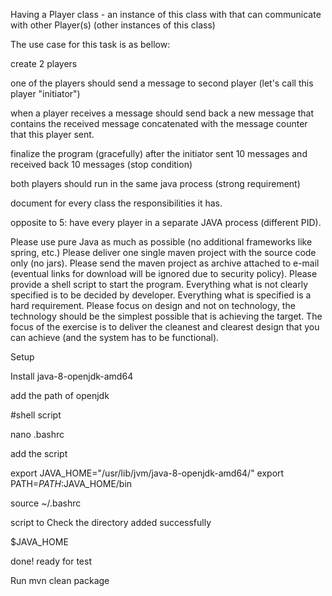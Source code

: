 Having a Player class - an instance of this class with that can communicate with other Player(s) (other instances of this class)

The use case for this task is as bellow:

create 2 players

one of the players should send a message to second player (let's call this player "initiator")

when a player receives a message should send back a new message that contains the received message concatenated with the message counter that this player sent.

finalize the program (gracefully) after the initiator sent 10 messages and received back 10 messages (stop condition)

both players should run in the same java process (strong requirement)

document for every class the responsibilities it has.

opposite to 5: have every player in a separate JAVA process (different PID).

Please use pure Java as much as possible (no additional frameworks like spring, etc.) Please deliver one single maven project with the source code only (no jars). Please send the maven project as archive attached to e-mail (eventual links for download will be ignored due to security policy). Please provide a shell script to start the program. Everything what is not clearly specified is to be decided by developer. Everything what is specified is a hard requirement. Please focus on design and not on technology, the technology should be the simplest possible that is achieving the target. The focus of the exercise is to deliver the cleanest and clearest design that you can achieve (and the system has to be functional).

Setup

Install java-8-openjdk-amd64

add the path of openjdk

#shell script

nano .bashrc

add the script

export JAVA_HOME="/usr/lib/jvm/java-8-openjdk-amd64/" export PATH=$PATH:$JAVA_HOME/bin

source ~/.bashrc

script to Check the directory added successfully

$JAVA_HOME

done! ready for test

Run mvn clean package
